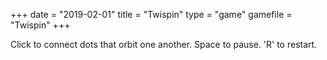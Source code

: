 +++
date = "2019-02-01"
title = "Twispin"
type = "game"
gamefile = "Twispin"
+++

Click to connect dots that orbit one another. Space to pause. 'R' to restart.
